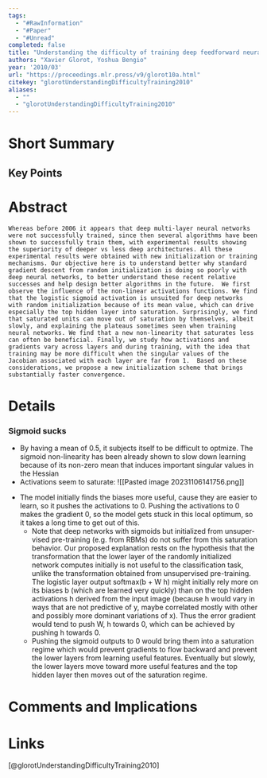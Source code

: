```yaml
---
tags:
  - "#RawInformation"
  - "#Paper"
  - "#Unread"
completed: false
title: "Understanding the difficulty of training deep feedforward neural networks"
authors: "Xavier Glorot, Yoshua Bengio"
year: '2010/03'
url: "https://proceedings.mlr.press/v9/glorot10a.html"
citekey: "glorotUnderstandingDifficultyTraining2010"
aliases:
  - ""
  - "glorotUnderstandingDifficultyTraining2010"
---
```


# Short Summary

## Key Points

# Abstract
```
Whereas before 2006 it appears that deep multi-layer neural networks were not successfully trained, since then several algorithms have been shown to successfully train them, with experimental results showing the superiority of deeper vs less deep architectures. All these experimental results were obtained with new initialization or training mechanisms. Our objective here is to understand better why standard gradient descent from random initialization is doing so poorly with deep neural networks, to better understand these recent relative successes and help design better algorithms in the future.  We first observe the influence of the non-linear activations functions. We find that the logistic sigmoid activation is unsuited for deep networks with random initialization because of its mean value, which can drive especially the top hidden layer into saturation. Surprisingly, we find that saturated units can move out of saturation by themselves, albeit slowly, and explaining the plateaus sometimes seen when training neural networks. We find that a new non-linearity that saturates less can often be beneficial. Finally, we study how activations and gradients vary across layers and during training, with the idea that training may be more difficult when the singular values of the Jacobian associated with each layer are far from 1.  Based on these considerations, we propose a new initialization scheme that brings substantially faster convergence.
```
# Details
### Sigmoid sucks
* By having a mean of 0.5, it subjects itself to be difficult to optmize. The sigmoid non-linearity has been already shown to slow down learning because of its non-zero mean that induces important singular values in the Hessian
* Activations seem to saturate:
  ![[Pasted image 20231106141756.png]]
- The model initially finds the biases more useful, cause they are easier to learn, so it pushes the activations to 0. Pushing the activations to 0 makes the gradient 0, so the model gets stuck in this local optimum, so it takes a long time to get out of this.
	- Note that deep networks with sigmoids but initialized from unsuper-vised pre-training (e.g. from RBMs) do not suffer from this saturation behavior. Our proposed explanation rests on the hypothesis that the transformation that the lower layer of the randomly initialized network computes initially is not useful to the classification task, unlike the transformation obtained from unsupervised pre-training. The logistic layer output softmax(b + W h) might initially rely more on its biases b (which are learned very quickly) than on the top hidden activations h derived from the input image (because h would vary in ways that are not predictive of y, maybe correlated mostly with other and possibly more dominant variations of x). Thus the error gradient would tend to push W, h towards 0, which can be achieved by pushing h towards 0.
	- Pushing the sigmoid outputs to 0 would bring them into a saturation regime which would prevent gradients to flow backward and prevent the lower layers from learning useful features. Eventually but slowly, the lower layers move toward more useful features and the top hidden layer then moves out of the saturation regime.
# Comments and Implications

# Links
[@glorotUnderstandingDifficultyTraining2010]